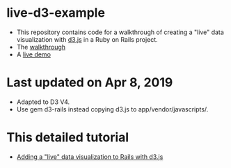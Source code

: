 # live-d3-example

- This repository contains code for a walkthrough of creating a "live" data visualization with [d3.js](http://www.d3js.org) in a Ruby on Rails project. 
- The [walkthrough](http://gregorypark.org/live-d3-rails-plot)
- A [live demo](http://redvsblue.herokuapp.com)

# Last updated on Apr 8, 2019
- Adapted to D3 V4.
- Use gem d3-rails instead copying d3.js to app/vendor/javascripts/.

# This detailed tutorial
- [Adding a "live" data visualization to Rails with d3.js](http://gregpark.io/blog/live-d3-rails-plot/)
